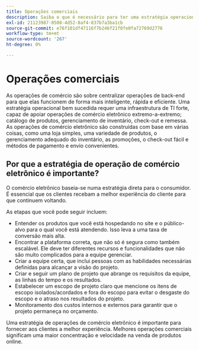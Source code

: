 ```yaml
---
title: Operações comerciais
description: Saiba o que é necessário para ter uma estratégia operacional bem-sucedida para sua empresa de comércio eletrônico.
exl-id: 21123987-0508-4d52-8af4-837b7a3ba1cb
source-git-commit: e76f101df47116f7b246f21f0fe0fa72769d2776
workflow-type: tm+mt
source-wordcount: '267'
ht-degree: 0%

---
```


# Operações comerciais

As operações de comércio são sobre centralizar operações de back-end para que elas funcionem de forma mais inteligente, rápida e eficiente. Uma estratégia operacional bem sucedida requer uma infraestrutura de TI forte, capaz de apoiar operações de comércio eletrônico extremo-a-extremo; catálogo de produtos, gerenciamento de inventário, check-out e remessa. As operações de comércio eletrônico são construídas com base em várias coisas, como uma loja simples, uma variedade de produtos, o gerenciamento adequado do inventário, as promoções, o check-out fácil e métodos de pagamento e envio convenientes.

## Por que a estratégia de operação de comércio eletrônico é importante?

O comércio eletrônico baseia-se numa estratégia direta para o consumidor. É essencial que os clientes recebam a melhor experiência do cliente para que continuem voltando.

As etapas que você pode seguir incluem:

- Entender os produtos que você está hospedando no site e o público-alvo para o qual você está atendendo. Isso leva a uma taxa de conversão mais alta.
- Encontrar a plataforma correta, que não só é segura como também escalável. Ele deve ter diferentes recursos e funcionalidades que não são muito complicados para a equipe gerenciar.
- Criar a equipe certa, que inclui pessoas com as habilidades necessárias definidas para alcançar a visão do projeto.
- Criar e seguir um plano de projeto que abrange os requisitos da equipe, as linhas do tempo e os resultados.
- Estabelecer um escopo de projeto claro que mencione os itens de escopo isolados/acordados e fora do escopo para evitar o desgaste do escopo e o atraso nos resultados do projeto.
- Monitoramento dos custos internos e externos para garantir que o projeto permaneça no orçamento.

Uma estratégia de operações de comércio eletrônico é importante para fornecer aos clientes a melhor experiência. Melhores operações comerciais significam uma maior concentração e velocidade na venda de produtos online.
